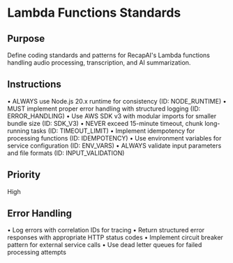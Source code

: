 # Lambda Functions Standards

## Purpose
Define coding standards and patterns for RecapAI's Lambda functions handling audio processing, transcription, and AI summarization.

## Instructions
• ALWAYS use Node.js 20.x runtime for consistency (ID: NODE_RUNTIME)
• MUST implement proper error handling with structured logging (ID: ERROR_HANDLING)
• Use AWS SDK v3 with modular imports for smaller bundle size (ID: SDK_V3)
• NEVER exceed 15-minute timeout, chunk long-running tasks (ID: TIMEOUT_LIMIT)
• Implement idempotency for processing functions (ID: IDEMPOTENCY)
• Use environment variables for service configuration (ID: ENV_VARS)
• ALWAYS validate input parameters and file formats (ID: INPUT_VALIDATION)

## Priority
High

## Error Handling
• Log errors with correlation IDs for tracing
• Return structured error responses with appropriate HTTP status codes
• Implement circuit breaker pattern for external service calls
• Use dead letter queues for failed processing attempts
